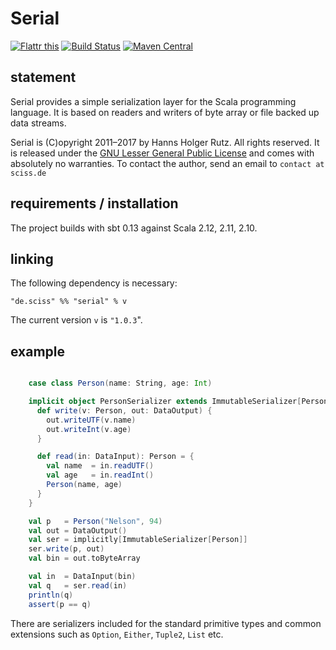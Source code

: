 # Serial

[![Flattr this](http://api.flattr.com/button/flattr-badge-large.png)](https://flattr.com/submit/auto?user_id=sciss&url=https%3A%2F%2Fgithub.com%2FSciss%2FSerial&title=Serial%20Library&language=Scala&tags=github&category=software)
[![Build Status](https://travis-ci.org/Sciss/Serial.svg?branch=master)](https://travis-ci.org/Sciss/Serial)
[![Maven Central](https://maven-badges.herokuapp.com/maven-central/de.sciss/serial_2.11/badge.svg)](https://maven-badges.herokuapp.com/maven-central/de.sciss/serial_2.11)

## statement

Serial provides a simple serialization layer for the Scala programming language. It is based on readers and writers of byte array or file backed up data streams.

Serial is (C)opyright 2011&ndash;2017 by Hanns Holger Rutz. All rights reserved. It is released under the [GNU Lesser General Public License](https://raw.github.com/Sciss/Serial/master/LICENSE) and comes with absolutely no warranties. To contact the author, send an email to `contact at sciss.de`

## requirements / installation

The project builds with sbt 0.13 against Scala 2.12, 2.11, 2.10.

## linking

The following dependency is necessary:

    "de.sciss" %% "serial" % v

The current version `v` is `"1.0.3`".

## example

```scala

    case class Person(name: String, age: Int)

    implicit object PersonSerializer extends ImmutableSerializer[Person] {
      def write(v: Person, out: DataOutput) {
        out.writeUTF(v.name)
        out.writeInt(v.age)
      }

      def read(in: DataInput): Person = {
        val name  = in.readUTF()
        val age   = in.readInt()
        Person(name, age)
      }
    }

    val p   = Person("Nelson", 94)
    val out = DataOutput()
    val ser = implicitly[ImmutableSerializer[Person]]
    ser.write(p, out)
    val bin = out.toByteArray

    val in  = DataInput(bin)
    val q   = ser.read(in)
    println(q)
    assert(p == q)
```

There are serializers included for the standard primitive types and common extensions such as `Option`, `Either`, `Tuple2`, `List` etc.
